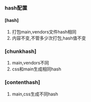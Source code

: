 ### hash配置

#### [hash]
1. 打包main,vendors文件hash相同
2. 内容不变,不管多少次打包,hash值不变

### [chunkhash]
1. main,vendors不同
2. css和main生成相同hash

### [contenthash]
1. main,css生成不同hash